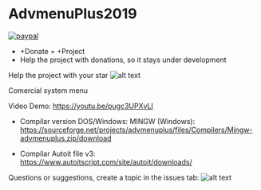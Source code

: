 # AdvmenuPlus2019


[![paypal](https://www.paypalobjects.com/en_US/i/btn/btn_donateCC_LG.gif)](https://www.paypal.com/cgi-bin/webscr?cmd=_donations&business=pedro_15boy%40hotmail.com&currency_code=BRL&source=url)

+ +Donate = +Project
+ Help the project with donations, so it stays under development


Help the project with your star 
![alt text](https://imgur.com/Mrz54Pt.png)


Comercial system menu

Video Demo: https://youtu.be/pugc3UPXvLI

+ Compilar version DOS/Windows:
 MINGW (Windows): 
 https://sourceforge.net/projects/advmenuplus/files/Compilers/Mingw-advmenuplus.zip/download
 
 + Compilar Autoit file v3:
 https://www.autoitscript.com/site/autoit/downloads/
 
 
Questions or suggestions, create a topic in the issues tab:
 ![alt text]( https://i.imgur.com/3AxRFuV.png)
